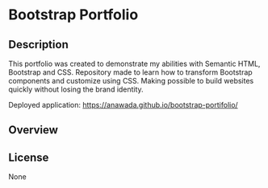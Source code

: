 # Bootstrap Portfolio

## Description 

This portfolio was created to demonstrate my abilities with Semantic HTML, Bootstrap and CSS. Repository made to learn how to transform Bootstrap components and customize using CSS. Making possible to build websites quickly without losing the brand identity. 

Deployed application: https://anawada.github.io/bootstrap-portifolio/

## Overview



## License

None
